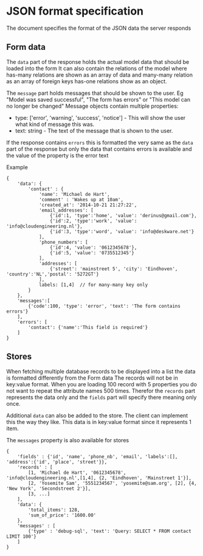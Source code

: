 # JSON format specification

The document specifies the format of the JSON data the server responds

## Form data

The `data` part of the response holds the actual model data that should be loaded into the form
It can also contain the relations of the model where has-many relations are shown as an array of data and many-many relation as an array of foreign keys
has-one relations show as an object.

The `message` part holds messages that should be shown to the user. Eg "Model was saved successful", "The form has errors" or "This model can no longer be changed"
Message objects contain multiple properties:
- type: ['error', 'warning', 'success', 'notice'] - This will show the user what kind of message this was.
- text: string - The text of the message that is shown to the user.

If the response contains `errors` this is formatted the very same as the `data` part of the response but only the data that contains errors is available and the value of the property is the error text

Example
~~~
{
	'data': {
		'contact' : {
			'name': 'Michael de Hart',
			'comment' : 'Wakes up at 10am',
			'created_at': '2014-10-21 21:27:22',
			'email_addresses': [
				{'id':1, 'type':'home', 'value': 'derinus@gmail.com'},
				{'id':2, 'type':'work', 'value': 'info@cloudengineering.nl'},
				{'id':3, 'type':'word', 'value': 'info@deskware.net'}
			],
			'phone_numbers': [
				{'id':4, 'value': '0612345678'}, 
				{'id':5, 'value': '0735512345'}
			],
			'addresses': [
				{'street': 'mainstreet 5', 'city': 'Eindhoven', 'country':'NL','postal': '5272GT'}
			],
			labels: [1,4]  // for many-many key only
		}
	},
	'messages':[
		{'code':100, 'type': 'error', 'text': 'The form contains errors'}
	],
	'errors': [
		'contact': {'name':'This field is required'}
	]
}
~~~

## Stores

When fetching multiple database records to be displayed into a list the data is formatted differently from the Form data
The records will not be in key:value format. When you are loading 100 record with 5 properties you do not want to repeat the attribute names 500 times.
Therefor the `records` part represents the data only and the `fields` part will specify there meaning only once.

Additional `data` can also be added to the store. The client can implement this the way they like.
This data is in key:value format since it represents 1 item.

The `messages` property is also available for stores

~~~
{
	'fields' : {'id', 'name', 'phone_nb', 'email', 'labels':[], 'address':{'id', 'place', 'street'}},
	'records' : [
		[1, 'Michael de Hart', '0612345678', 'info@cloudengineering.nl',[1,4], {2, 'Eindhoven', 'Mainstreet 1'}],
		[2, 'Yosemite Sam', '5551234567', 'yosemite@sam.org', [2], {4, 'New York', 'Secondstreet 2'}],
		[3, ...]
	],
	'data': {
		'total_items': 128,
		'sum_of_price': '1600.00'
	},
	'messages' : [
		{'type' : 'debug-sql', 'text': 'Query: SELECT * FROM contact LIMIT 100'}
	]
}
~~~
